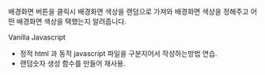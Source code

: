 배경화면 버튼을 클릭시 배경화면 색상을 랜덤으로 가져와 배경화면 색상을 정해주고 어떤 배경화면 색상을 택했는지 알려줍니다.

Vanilla Javascript

-   정적 html 과 동적 javascript 파일을 구분지어서 작성하는방법 연습.
-   랜덤숫자 생성 함수를 만들어 재사용.
